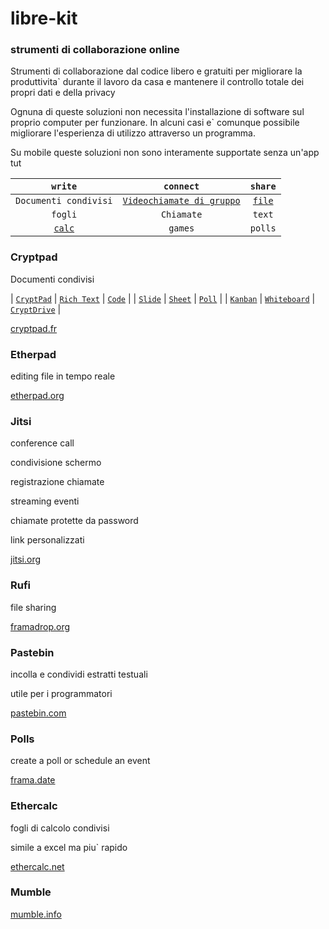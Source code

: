 # libre-kit
### strumenti di collaborazione online

Strumenti di collaborazione dal codice libero e gratuiti per migliorare la produttivita` durante il lavoro da casa e mantenere il controllo totale dei propri dati e della privacy

Ognuna di queste soluzioni non necessita l'installazione di software sul proprio computer per funzionare. In alcuni casi e` comunque possibile migliorare l'esperienza di utilizzo attraverso un programma.

Su mobile queste soluzioni non sono interamente supportate senza un'app tut

| `write`               | `connect`                 | `share` |
| :---:                 | :---:                     | :---:   |
| `Documenti condivisi` | [`Videochiamate di gruppo`](#jitsi) | [`file`](#rufi)  |
| `fogli`               | `Chiamate`                | `text`  |
| [`calc`](#ethercalc)                | `games`                   | `polls` |

### Cryptpad

Documenti condivisi


| [`CryptPad`][cryptpad.fr] | [`Rich Text`][cr-pad] | [`Code`][cr-code] |
| [`Slide`][cr-slide] | [`Sheet`][cr-sheet] | [`Poll`][cr-poll] |
| [`Kanban`][cr-kanban] | [`Whiteboard`][cr-whiteboard] | [`CryptDrive`][cr-drive] |

[cryptpad.fr][cryptpad.fr]

### Etherpad

editing file in tempo reale

[etherpad.org][etherpad.org]

### Jitsi

conference call

condivisione schermo

registrazione chiamate

streaming eventi

chiamate protette da password

link personalizzati

[jitsi.org][jitsi.org]

### Rufi

file sharing

[framadrop.org][framadrop.org]

### Pastebin

incolla e condividi estratti testuali

utile per i programmatori

[pastebin.com][pastebin.com]

### Polls

create a poll or schedule an event

[frama.date][frama.date]

### Ethercalc 

fogli di calcolo condivisi

simile a excel ma piu` rapido

[ethercalc.net][ethercalc.net]

### Mumble

[mumble.info][mumble.info]

[pastebin.com]: <https://pastebin.com/>
[framadrop.org]: <https://framadrop.org/>
[cryptpad.fr]: <https://cryptpad.fr/>
[cr-pad]: <https://cryptpad.fr/pad/>
[cr-code]: <https://cryptpad.fr/code/>
[cr-slide]: <https://cryptpad.fr/slide/>
[cr-sheet]: <https://cryptpad.fr/sheet/>
[cr-poll]: <https://cryptpad.fr/poll/>
[cr-kanban]: https://cryptpad.fr/kanban/>
[cr-whiteboard]: <https://cryptpad.fr/whiteboard/>
[cr-drive]: <https://cryptpad.fr/drive/>

[jitsi.org]: <https://jitsi.org>
[etherpad.org]: <https://etherpad.org/>
[ethercalc.net]: <https://ethercalc.net/>
[frama.date]: <https://frama.date/>
[mumble.info]: <https://www.mumble.info/>
